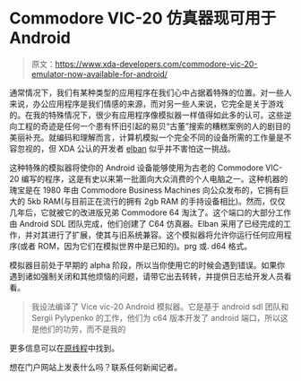# Commodore VIC-20 仿真器现可用于 Android

> 原文：<https://www.xda-developers.com/commodore-vic-20-emulator-now-available-for-android/>

通常情况下，我们有某种类型的应用程序在我们心中占据着特殊的位置。对一些人来说，办公应用程序是我们情感的来源，而对另一些人来说，它完全是关于游戏的。在我的特殊情况下，很少有应用程序像模拟器一样值得如此多的认可。这些逆向工程的奇迹是任何一个患有怀旧引起的易贝“古董”搜索的糟糕案例的人的剧目的美丽补充。就编码和理解而言，计算机模拟一个完全不同的设备所需的工作量是不容忽视的，但 XDA 公认的开发者 [elban](http://forum.xda-developers.com/member.php?u=1887370) 似乎并不害怕这一挑战。

这种特殊的模拟器将使你的 Android 设备能够使用为古老的 Commodore VIC-20 编写的程序，这是有史以来第一批面向大众消费的个人电脑之一。这种机器的瑰宝是在 1980 年由 Commodore Business Machines 向公众发布的，它拥有巨大的 5kb RAM(与目前正在流行的拥有 2gb RAM 的手持设备相比)。然而，仅仅几年后，它就被它的改进版兄弟 Commodore 64 淘汰了。这个端口的大部分工作由 Android SDL 团队完成，他们创建了 C64 仿真器。Elban 采用了已经完成的工作，并对其进行了扩展，使其与旧系统兼容。这个模拟器将允许你运行任何应用程序(或者 ROM，因为它们在模拟世界中是已知的)。prg 或. d64 格式。

模拟器目前处于早期的 alpha 阶段，所以当你使用它的时候会遇到错误。如果你遇到诸如强制关闭和其他烦恼的问题，请带它出去转转，并提供日志给开发人员看看。

> 我设法编译了 Vice vic-20 Android 模拟器。它是基于 android sdl 团队和 Sergii Pylypenko 的工作，他们为 c64 版本开发了 android 端口，所以这是他们的功劳，而不是我的

更多信息可以在[原线程](http://forum.xda-developers.com/showthread.php?t=2185951)中找到。

想在门户网站上发表什么吗？联系任何新闻记者。
